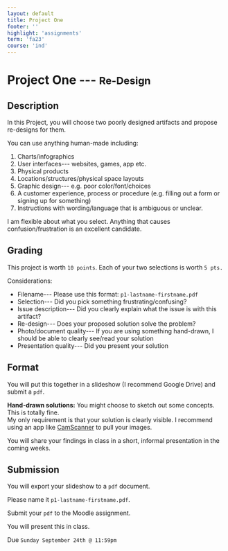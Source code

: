 ```yaml
---
layout: default
title: Project One
footer: ''
highlight: 'assignments'
term: 'fa23'
course: 'ind'
---
```


# Project One --- <small>Re-Design</small>
## Description
In this Project, you will choose two poorly designed artifacts and propose re-designs for them.

You can use anything human-made including:
1. Charts/infographics
2. User interfaces--- websites, games, app etc.
3. Physical products
4. Locations/structures/physical space layouts
5. Graphic design--- e.g. poor color/font/choices
6. A customer experience, process or procedure (e.g. filling out a form or signing up for something)
7. Instructions with wording/language that is ambiguous or unclear.

I am flexible about what you select. Anything that causes confusion/frustration is an excellent candidate.

## Grading
This project is worth `10 points`. Each of your two selections is worth `5 pts.`

Considerations:

* Filename--- Please use this format: `p1-lastname-firstname.pdf`
* Selection--- Did you pick something frustrating/confusing?
* Issue description--- Did you clearly explain what the issue is with this artifact?
* Re-design--- Does your proposed solution solve the problem?
* Photo/document quality--- If you are using something hand-drawn, I should be able to clearly see/read your solution
* Presentation quality--- Did you present your solution

## Format
You will put this together in a slideshow (I recommend Google Drive) and submit a `pdf`.

__Hand-drawn solutions:__ You might choose to sketch out some concepts. This is totally fine.  
My only requirement is that your solution is clearly visible. I recommend using an app like [CamScanner](https://www.camscanner.com/) to pull your images.

You will share your findings in class in a short, informal presentation in the coming weeks.

## Submission
You will export your slideshow to a `pdf` document.

Please name it `p1-lastname-firstname.pdf`.

Submit your `pdf` to the Moodle assignment.

You will present this in class.

Due `Sunday September 24th @ 11:59pm`